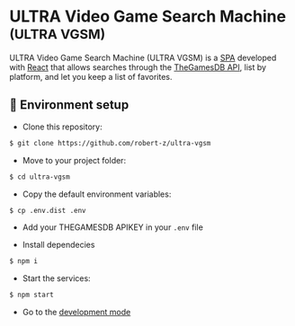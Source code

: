 # ULTRA Video Game Search Machine <small>(ULTRA VGSM)</small>

ULTRA Video Game Search Machine (ULTRA VGSM) is a [SPA](https://en.wikipedia.org/wiki/Single-page_application) developed with [React](https://reactjs.org) that allows searches through the [TheGamesDB API](https://api.thegamesdb.net/#/), list by platform, and let you keep a list of favorites.

## 🚀 Environment setup
* Clone this repository: 
```sh
$ git clone https://github.com/robert-z/ultra-vgsm
```

* Move to your project folder: 
```sh
$ cd ultra-vgsm
```

* Copy the default environment variables: 
```sh
$ cp .env.dist .env
```

* Add your THEGAMESDB APIKEY in your `.env` file

* Install dependecies
```sh
$ npm i
```

* Start the services: 
```sh
$ npm start
```

* Go to the [development mode](http://localhost:3000)